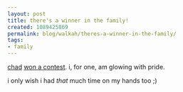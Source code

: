 ```yaml
---
layout: post
title: there's a winner in the family!
created: 1089425869
permalink: blog/walkah/theres-a-winner-in-the-family/
tags:
- family
---
```

<a href="http://www.sudden-thoughts.com/">chad</a> <a href="http://www.nba.com/features/lego_captions.html">won a contest</a>. i, for one, am glowing with pride.

i only wish i had _that_ much time on my hands too ;)

